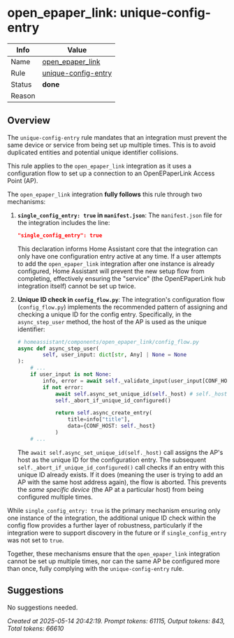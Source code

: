 # open_epaper_link: unique-config-entry

| Info   | Value                                                                    |
|--------|--------------------------------------------------------------------------|
| Name   | [open_epaper_link](https://www.home-assistant.io/integrations/open_epaper_link/) |
| Rule   | [unique-config-entry](https://developers.home-assistant.io/docs/core/integration-quality-scale/rules/unique-config-entry)                                                     |
| Status | **done**                                                                 |
| Reason |                                                                          |

## Overview

The `unique-config-entry` rule mandates that an integration must prevent the same device or service from being set up multiple times. This is to avoid duplicated entities and potential unique identifier collisions.

This rule applies to the `open_epaper_link` integration as it uses a configuration flow to set up a connection to an OpenEPaperLink Access Point (AP).

The `open_epaper_link` integration **fully follows** this rule through two mechanisms:

1.  **`single_config_entry: true` in `manifest.json`**:
    The `manifest.json` file for the integration includes the line:
    ```json
    "single_config_entry": true
    ```
    This declaration informs Home Assistant core that the integration can only have one configuration entry active at any time. If a user attempts to add the `open_epaper_link` integration after one instance is already configured, Home Assistant will prevent the new setup flow from completing, effectively ensuring the "service" (the OpenEPaperLink hub integration itself) cannot be set up twice.

2.  **Unique ID check in `config_flow.py`**:
    The integration's configuration flow (`config_flow.py`) implements the recommended pattern of assigning and checking a unique ID for the config entry. Specifically, in the `async_step_user` method, the host of the AP is used as the unique identifier:
    ```python
    # homeassistant/components/open_epaper_link/config_flow.py
    async def async_step_user(
            self, user_input: dict[str, Any] | None = None
    ):
        # ...
        if user_input is not None:
            info, error = await self._validate_input(user_input[CONF_HOST])
            if not error:
                await self.async_set_unique_id(self._host) # self._host is the sanitized AP host
                self._abort_if_unique_id_configured()

                return self.async_create_entry(
                    title=info["title"],
                    data={CONF_HOST: self._host}
                )
        # ...
    ```
    The `await self.async_set_unique_id(self._host)` call assigns the AP's host as the unique ID for the configuration entry. The subsequent `self._abort_if_unique_id_configured()` call checks if an entry with this unique ID already exists. If it does (meaning the user is trying to add an AP with the same host address again), the flow is aborted. This prevents the *same specific device* (the AP at a particular host) from being configured multiple times.

While `single_config_entry: true` is the primary mechanism ensuring only one instance of the integration, the additional unique ID check within the config flow provides a further layer of robustness, particularly if the integration were to support discovery in the future or if `single_config_entry` was not set to `true`.

Together, these mechanisms ensure that the `open_epaper_link` integration cannot be set up multiple times, nor can the same AP be configured more than once, fully complying with the `unique-config-entry` rule.

## Suggestions

No suggestions needed.

_Created at 2025-05-14 20:42:19. Prompt tokens: 61115, Output tokens: 843, Total tokens: 66610_
